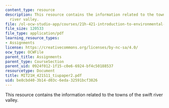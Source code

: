 ```yaml
---
content_type: resource
description: This resource contains the information related to the towns of the swift
  river valley.
file: /ol-ocw-studio-app/courses/21h-421-introduction-to-environmental-history-spring-2011/be8cbd403b14d03c6eda32591bcf3826_MIT21H_421S11_tiupaper2.pdf
file_size: 120533
file_type: application/pdf
learning_resource_types:
- Assignments
license: https://creativecommons.org/licenses/by-nc-sa/4.0/
ocw_type: OCWFile
parent_title: Assignments
parent_type: CourseSection
parent_uid: 0924f012-1f15-c0e6-6924-bf4c50188537
resourcetype: Document
title: MIT21H_421S11_tiupaper2.pdf
uid: be8cbd40-3b14-d03c-6eda-32591bcf3826
---
```

This resource contains the information related to the towns of the swift river valley.